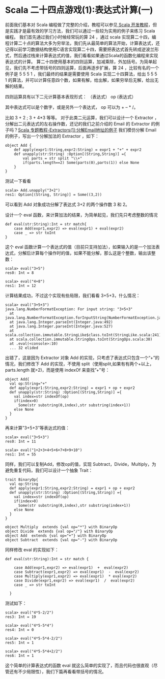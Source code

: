 # Scala 二十四点游戏(1):表达式计算(一)
前面我们基本对 Scala 编程做了完整的介绍，教程可以参见[ Scala 开发教程](http://www.imobilebbs.com/wordpress/%E6%95%99%E7%A8%8B/scala%E5%BC%80%E5%8F%91%E6%95%99%E7%A8%8B)，但是实践才是最有效的学习方法，我们可以通过一些较为实用的例子来练习 Scala 编程。
我们首先通过我们小时候经常玩的算 24 ，通过 scala 实现算二十四，编程计算二十点的算法大多为穷举法，我们先从最简单的算法开始，计算表达式，还记得以前学习数据结构使用C语言实现算二十四，需要把表达式首先转成逆波兰形式，然后通过栈来计算表达式的值，我们看看如果通过Scala的函数化编程来实现表达式的计算。
算二十四使用基本的四则运算，加减乘除，外加括号。为简单起见，我们先不考虑带括号的四则运算，后面再逐步扩展，算 24 ，比较有名的一个例子是 5 5 5 1 ，我们最终的结果是需要使用 Scala 实现二十四算法，给出 5 5 5 1 的算法，并可以计算任意四个数，如果有解，给出解，如果穷举后无解，给出无解的结果。

四则运算具有以下二元计算基本表现形式：
（表达式） op (表达式）

其中表达式可以是个数字，或是另外一个表达式， op 可以为 + – * /。

比如 3 + 2 ; 3 + 4*3 等等。
对于此类二元运算，我们可以设计一个 Extractor ，分解出二元表达式的左右操作数，还记的我们之前介绍的 Email 的 Extractor 的例子吗？[Scala 专题教程-Extractors(1):分解Email地址的例子](http://www.imobilebbs.com/wordpress/archives/5056)
我们模仿分解 Email 的例子，写出一个分解加法的 Extractor ，如下：
```
object Add {
	def apply(expr1:String,expr2:String) = expr1 + "+" + expr2
	def unapply(str:String) :Option[(String,String)] ={
		val parts = str split "\\+"
		if(parts.length==2) Some(parts(0),parts(1)) else None
	}
}
```
测试一下看看
```
scala> Add.unapply("3+2")
res1: Option[(String, String)] = Some((3,2))
```
可以看到 Add 对象成功分解了表达式 3+2 的两个操作数 3 和 2。

设计一个 eval 函数，来计算加法的结果，为简单起见，我们先只考虑整数的情况
```
def eval(str:String):Int = str match{
	case Add(expr1,expr2) => eval(expr1) + eval(expr2)
	case _ => str toInt
}
```
这个 eval 函数计算一个表达式的值（目前只支持加法），如果输入的是一个加法表达式，分解后计算每个操作时的值，如果不能分解，那么这是个整数，输出该整数：
```
scala> eval("3+5")
res0: Int = 8
    
scala> eval("4+8")
res1: Int = 12
```

计算结果成功，不过这个实现有些局限，我们看看 3+5+3，什么情况：
```
scala> eval("3+5+3")
java.lang.NumberFormatException: For input string: "3+5+3"
  at java.lang.NumberFormatException.forInputString(NumberFormatException.java:65)
  at java.lang.Integer.parseInt(Integer.java:492)
  at java.lang.Integer.parseInt(Integer.java:527)
  at scala.collection.immutable.StringLike$class.toInt(StringLike.scala:241)
  at scala.collection.immutable.StringOps.toInt(StringOps.scala:30)
  at .eval(<console>:10)
  ... 32 elided
```

出错了，这是因为 Extractor 对象 Add 的实现，只考虑了表达式只包含一个“+”的情况，我们修改下 Add 的实现，不使用 split（使用split,如果有有两个+以上，parts.length 就>2)，而是使用 indexOf 来查找”+”号：
```
object Add{
  val op:String="+"
  def apply(expr1:String,expr2:String) = expr1 + op + expr2
  def unapply(str:String) :Option[(String,String)] ={
    val index=str indexOf(op)
    if(index>0)
      Some(str substring(0,index),str substring(index+1))
    else None
  }
}
```
再来计算”3+5+3″等表达式的值：
```
scala> eval("3+5+3")
res0: Int = 11

scala> eval("1+2+3+4+5+6+7+8+9+10")
res1: Int = 55
```
同样，我们可以复制Add，修改op的值，实现 Subtract，Divide，Multiply，为避免重复代码，我们可以设计一个抽象 Trait：
```
trait BinaryOp{
  val op:String
  def apply(expr1:String,expr2:String) = expr1 + op + expr2
  def unapply(str:String) :Option[(String,String)] ={
    val index=str indexOf(op)
    if(index>0)
      Some(str substring(0,index),str substring(index+1))
    else None
  }
}

object Multiply  extends {val op="*"} with BinaryOp
object Divide  extends {val op="/"} with BinaryOp
object Add  extends {val op="+"} with BinaryOp
object Subtract  extends {val op="-"} with BinaryOp
```
同样修改 eval 的实现如下：
```
def eval(str:String):Int = str match {
 
    case Add(expr1,expr2) => eval(expr1)  +  eval(expr2)
    case Subtract(expr1,expr2) => eval(expr1)  -  eval(expr2)
    case Multiply(expr1,expr2) => eval(expr1)  * eval(expr2)
    case Divide(expr1,expr2) => eval(expr1)  /  eval(expr2)
    case _ => str toInt

  }
```
测试如下：
```
scala> eval("4*5-2/2")
res3: Int = 19

scala> eval("4*5-5*4")
res4: Int = 0

scala> eval("4*5-5*4-2/2")
res5: Int = 1

scala> eval("4*5-5*4+2/2")
res6: Int = 1
```

这个简单的计算表达式的函数 eval 就这么简单的实现了，而且代码也很直观（尽管还有不少局限性），我们下篇再看看带括号的情况。